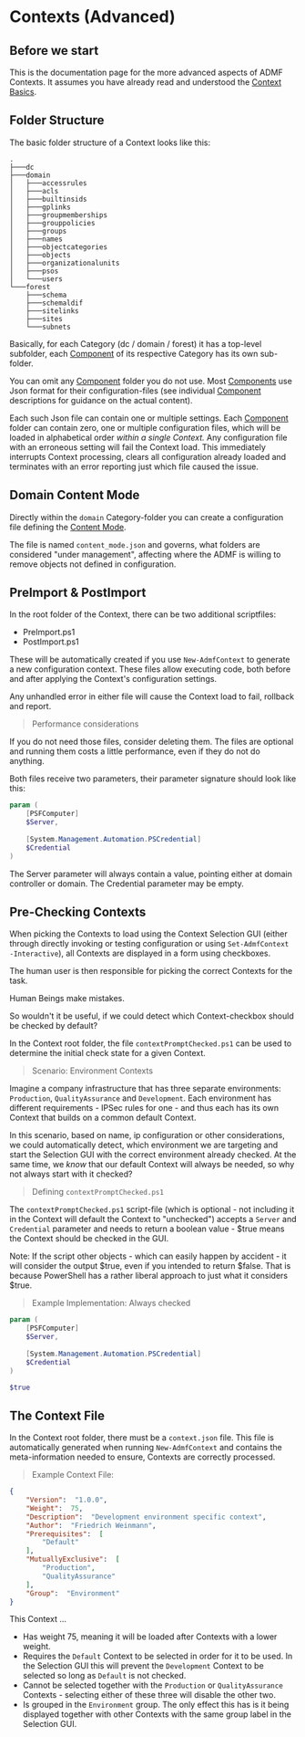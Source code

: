 ﻿# Contexts (Advanced)

## Before we start

This is the documentation page for the more advanced aspects of ADMF Contexts.
It assumes you have already read and understood the [Context Basics](../basics/contexts.html).

## Folder Structure

The basic folder structure of a Context looks like this:

```text
.
├───dc
├───domain
│   ├───accessrules
│   ├───acls
│   ├───builtinsids
│   ├───gplinks
│   ├───groupmemberships
│   ├───grouppolicies
│   ├───groups
│   ├───names
│   ├───objectcategories
│   ├───objects
│   ├───organizationalunits
│   ├───psos
│   └───users
└───forest
    ├───schema
    ├───schemaldif
    ├───sitelinks
    ├───sites
    └───subnets
```

Basically, for each Category (dc / domain / forest) it has a top-level subfolder, each [Component](../components/components.html) of its respective Category has its own sub-folder.

You can omit any [Component](../components/components.html) folder you do not use.
Most [Components](../components/components.html) use Json format for their configuration-files (see individual [Component](../components/components.html) descriptions for guidance on the actual content).

Each such Json file can contain one or multiple settings.
Each [Component](../components/components.html) folder can contain zero, one or multiple configuration files, which will be loaded in alphabetical order _within a single Context._
Any configuration file with an erroneous setting will fail the Context load.
This immediately interrupts Context processing, clears all configuration already loaded and terminates with an error reporting just which file caused the issue.

## Domain Content Mode

Directly within the `domain` Category-folder you can create a configuration file defining the [Content Mode](../basics/contentmode.html).

The file is named `content_mode.json` and governs, what folders are considered "under management", affecting where the ADMF is willing to remove objects not defined in configuration.

## PreImport & PostImport

In the root folder of the Context, there can be two additional scriptfiles:

+ PreImport.ps1
+ PostImport.ps1

These will be automatically created if you use `New-AdmfContext` to generate a new configuration context.
These files allow executing code, both before and after applying the Context's configuration settings.

Any unhandled error in either file will cause the Context load to fail, rollback and report.

> Performance considerations

If you do not need those files, consider deleting them.
The files are optional and running them costs a little performance, even if they do not do anything.

Both files receive two parameters, their parameter signature should look like this:

```powershell
param (
	[PSFComputer]
	$Server,
	
	[System.Management.Automation.PSCredential]
	$Credential
)
```

The Server parameter will always contain a value, pointing either at domain controller or domain.
The Credential parameter may be empty.

## Pre-Checking Contexts

When picking the Contexts to load using the Context Selection GUI (either through directly invoking or testing configuration or using `Set-AdmfContext -Interactive`), all Contexts are displayed in a form using checkboxes.

The human user is then responsible for picking the correct Contexts for the task.

Human Beings make mistakes.

So wouldn't it be useful, if we could detect which Context-checkbox should be checked by default?

In the Context root folder, the file `contextPromptChecked.ps1` can be used to determine the initial check state for a given Context.

> Scenario: Environment Contexts

Imagine a company infrastructure that has three separate environments: `Production`, `QualityAssurance` and `Development`.
Each environment has different requirements - IPSec rules for one - and thus each has its own Context that builds on a common default Context.

In this scenario, based on name, ip configuration or other considerations, we could automatically detect, which environment we are targeting and start the Selection GUI with the correct environment already checked.
At the same time, we _know_ that our default Context will always be needed, so why not always start with it checked?

> Defining `contextPromptChecked.ps1`

The `contextPromptChecked.ps1` script-file (which is optional - not including it in the Context will default the Context to "unchecked") accepts a `Server` and `Credential` parameter and needs to return a boolean value - $true means the Context should be checked in the GUI.

Note: If the script other objects - which can easily happen by accident - it will consider the output $true, even if you intended to return $false.
That is because PowerShell has a rather liberal approach to just what it considers $true.

> Example Implementation: Always checked

```powershell
param (
	[PSFComputer]
	$Server,
	
	[System.Management.Automation.PSCredential]
	$Credential
)

$true
```

## The Context File

In the Context root folder, there must be a `context.json` file.
This file is automatically generated when running `New-AdmfContext` and contains the meta-information needed to ensure, Contexts are correctly processed.

> Example Context File:

```json
{
    "Version":  "1.0.0",
    "Weight":  75,
    "Description":  "Development environment specific context",
    "Author":  "Friedrich Weinmann",
    "Prerequisites":  [
        "Default"
    ],
    "MutuallyExclusive":  [
        "Production",
        "QualityAssurance"
    ],
    "Group":  "Environment"
}
```

This Context ...

+ Has weight 75, meaning it will be loaded after Contexts with a lower weight.
+ Requires the `Default` Context to be selected in order for it to be used. In the Selection GUI this will prevent the `Development` Context to be selected so long as `Default` is not checked.
+ Cannot be selected together with the `Production` or `QualityAssurance` Contexts - selecting either of these three will disable the other two.
+ Is grouped in the `Environment` group. The only effect this has is it being displayed together with other Contexts with the same group label in the Selection GUI.
